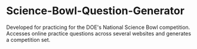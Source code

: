 # Science-Bowl-Question-Generator
Developed for practicing for the DOE's National Science Bowl competition. Accesses online practice questions across several websites and generates a competition set.
